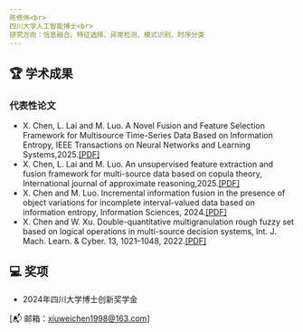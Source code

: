 ```yaml
---
陈修伟<br>
四川大学人工智能博士<br>
研究方向：信息融合、特征选择、异常检测、模式识别、时序分类
---
```

 

## 🏆 学术成果
### 代表性论文
- X. Chen, L. Lai and M. Luo. A Novel Fusion and Feature Selection Framework for Multisource Time-Series Data Based on Information Entropy, IEEE Transactions on Neural Networks and Learning Systems,2025.[[PDF]](https://github.com/lifefellowchen/XiuweiChen.github.io/raw/main/A_Novel_Fusion_and_Feature_Selection_Framework_for_Multisource_Time-Series_Data_Based_on_Information_Entropy.pdf)
- X. Chen, L. Lai and M. Luo. An unsupervised feature extraction and fusion framework for multi-source data based on copula theory, International journal of approximate reasoning,2025.[[PDF]](https://github.com/lifefellowchen/XiuweiChen.github.io/raw/main/An%20unsupervised%20feature%20extraction%20and%20fusion%20framework%20for%20multi-source%20data%20based%20on%20copula%20theory.pdf)
- X. Chen and M. Luo. Incremental information fusion in the presence of object variations for incomplete interval-valued data based on information entropy, Information Sciences, 2024.[[PDF]](https://github.com/lifefellowchen/XiuweiChen.github.io/raw/main/Incremental%20information%20fusion%20in%20the%20presence%20of%20object%20variations%20for%20incomplete%20interval-valued%20data%20based%20on%20information%20entropy.pdf)
- X. Chen and W. Xu. Double-quantitative multigranulation rough fuzzy set based on logical operations in multi-source decision systems, Int. J. Mach. Learn. & Cyber. 13, 1021–1048, 2022.[[PDF]](https://github.com/lifefellowchen/XiuweiChen.github.io/blob/main/Double%E2%80%91quantitative%20multigranulation%20rough%20fuzzy%20set.pdf)

## 💻 奖项
- 2024年四川大学博士创新奖学金


[📬 邮箱：xiuweichen1998@163.com]
